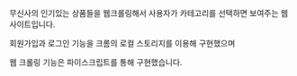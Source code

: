 무신사의 인기있는 상품들을 웹크롤링해서 사용자가 카테고리를 선택하면 보여주는 웹사이트입니다.

회원가입과 로그인 기능을 크롬의 로컬 스토리지를 이용해 구현했으며

웹 크롤링 기능은 파이스크립트를 통해 구현했습니다.
